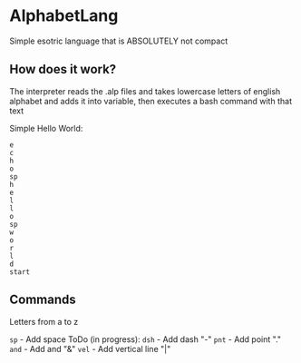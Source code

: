 # AlphabetLang
Simple esotric language that is ABSOLUTELY not compact

## How does it work?
The interpreter reads the .alp files and takes lowercase letters of english alphabet and adds it into variable, then executes a bash command with that text

Simple Hello World: 
```
e
c
h
o
sp
h
e
l
l
o
sp
w
o
r
l
d
start
```
## Commands
Letters from a to z

``sp`` - Add space
ToDo (in progress):
``dsh`` - Add dash "-"
``pnt`` - Add point "."
``and`` - Add and "&"
``vel`` - Add vertical line "|"

